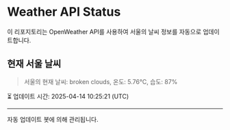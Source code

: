 
# Weather API Status

이 리포지토리는 OpenWeather API를 사용하여 서울의 날씨 정보를 자동으로 업데이트합니다.

## 현재 서울 날씨
> 서울의 현재 날씨: broken clouds, 온도: 5.76°C, 습도: 87%

⏳ 업데이트 시간: 2025-04-14 10:25:21 (UTC)

---
자동 업데이트 봇에 의해 관리됩니다.
